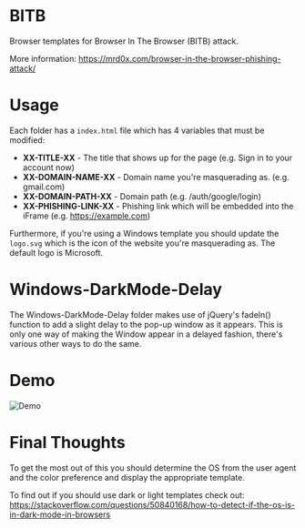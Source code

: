 # BITB
Browser templates for Browser In The Browser (BITB) attack.

More information: https://mrd0x.com/browser-in-the-browser-phishing-attack/ 

# Usage

Each folder has a `index.html` file which has 4 variables that must be modified:

* **XX-TITLE-XX** - The title that shows up for the page (e.g. Sign in to your account now)
* **XX-DOMAIN-NAME-XX** - Domain name you're masquerading as. (e.g. gmail.com)
* **XX-DOMAIN-PATH-XX** - Domain path (e.g. /auth/google/login)
* **XX-PHISHING-LINK-XX** - Phishing link which will be embedded into the iFrame (e.g. https://example.com)

Furthermore, if you're using a Windows template you should update the `logo.svg` which is the icon of the website you're masquerading as. The default logo is Microsoft.


# Windows-DarkMode-Delay

The Windows-DarkMode-Delay folder makes use of jQuery's fadeIn() function to add a slight delay to the pop-up window as it appears. This is only one way of making the Window appear in a delayed fashion, there's various other ways to do the same.

# Demo

![Demo](https://github.com/mrd0x/BITB/blob/main/demo.gif)

# Final Thoughts

To get the most out of this you should determine the OS from the user agent and the color preference and display the appropriate template.

To find out if you should use dark or light templates check out: https://stackoverflow.com/questions/50840168/how-to-detect-if-the-os-is-in-dark-mode-in-browsers
